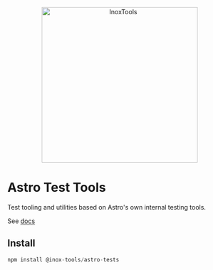 <p align="center">
    <img alt="InoxTools" width="350px" src="https://github.com/Fryuni/inox-tools/blob/main/assets/shield.png?raw=true"/>
</p>

# Astro Test Tools

Test tooling and utilities based on Astro's own internal testing tools.

See [docs](https://inox-tools.fryuni.dev/astro-tests)

## Install

```js
npm install @inox-tools/astro-tests
```
